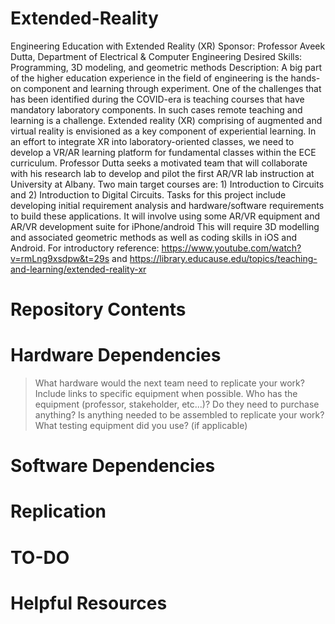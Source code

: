 # Extended-Reality

Engineering Education with Extended Reality (XR) 
Sponsor: Professor Aveek Dutta, Department of Electrical & Computer Engineering 
Desired Skills:  Programming, 3D modeling, and geometric methods 
Description: A big part of the higher education experience in the field of engineering is the hands-on component and learning through experiment.
One of the challenges that has been identified during the COVID-era is teaching courses that have mandatory laboratory components.
In such cases remote teaching and learning is a challenge.
Extended reality (XR) comprising of augmented and virtual reality is envisioned as a key component of experiential learning.
In an effort to integrate XR into laboratory-oriented classes, we need to develop a VR/AR learning platform for fundamental classes within the ECE curriculum.
Professor Dutta seeks a motivated team that will collaborate with his research lab to develop and pilot the first AR/VR lab instruction at University at Albany.
Two main target courses are: 1) Introduction to Circuits and 2) Introduction to Digital Circuits.
Tasks for this project include developing initial requirement analysis and hardware/software requirements to build these applications.
It will involve using some AR/VR equipment and AR/VR development suite for iPhone/android
This will require 3D modelling and associated geometric methods as well as coding skills in iOS and Android.
For introductory reference: https://www.youtube.com/watch?v=rmLng9xsdpw&t=29s and https://library.educause.edu/topics/teaching-and-learning/extended-reality-xr   

# Repository Contents
# Hardware Dependencies
> What hardware would the next team need to replicate your work? Include links to specific equipment when possible.
Who has the equipment (professor, stakeholder, etc...)? Do they need to purchase anything?
Is anything needed to be assembled to replicate your work?
What testing equipment did you use? (if applicable)
# Software Dependencies
# Replication
# TO-DO
# Helpful Resources
